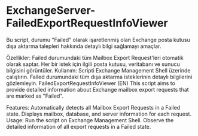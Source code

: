 # ExchangeServer-FailedExportRequestInfoViewer

Bu script, durumu "Failed" olarak işaretlenmiş olan Exchange posta kutusu dışa aktarma talepleri hakkında detaylı bilgi sağlamayı amaçlar.

Özellikler:
Failed durumundaki tüm Mailbox Export Request'leri otomatik olarak saptar.
Her bir istek için ilgili posta kutusu, veritabanı ve sunucu bilgisini görüntüler.
Kullanım:
Scripti Exchange Management Shell üzerinde çalıştırın.
Failed durumundaki tüm dışa aktarma isteklerinin detaylı bilgilerini gözlemleyin.
FailedExportRequestInfoViewer (EN)
This script aims to provide detailed information about Exchange mailbox export requests that are marked as "Failed".

Features:
Automatically detects all Mailbox Export Requests in a Failed state.
Displays mailbox, database, and server information for each request.
Usage:
Run the script on Exchange Management Shell.
Observe the detailed information of all export requests in a Failed state.
